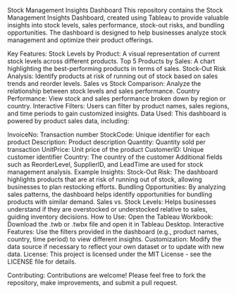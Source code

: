 Stock Management Insights Dashboard
This repository contains the Stock Management Insights Dashboard, created using Tableau to provide valuable insights into stock levels, sales performance, stock-out risks, and bundling opportunities. The dashboard is designed to help businesses analyze stock management and optimize their product offerings.

Key Features:
Stock Levels by Product: A visual representation of current stock levels across different products.
Top 5 Products by Sales: A chart highlighting the best-performing products in terms of sales.
Stock-Out Risk Analysis: Identify products at risk of running out of stock based on sales trends and reorder levels.
Sales vs Stock Comparison: Analyze the relationship between stock levels and sales performance.
Country Performance: View stock and sales performance broken down by region or country.
Interactive Filters: Users can filter by product names, sales regions, and time periods to gain customized insights.
Data Used:
This dashboard is powered by product sales data, including:

InvoiceNo: Transaction number
StockCode: Unique identifier for each product
Description: Product description
Quantity: Quantity sold per transaction
UnitPrice: Unit price of the product
CustomerID: Unique customer identifier
Country: The country of the customer
Additional fields such as ReorderLevel, SupplierID, and LeadTime are used for stock management analysis.
Example Insights:
Stock-Out Risk: The dashboard highlights products that are at risk of running out of stock, allowing businesses to plan restocking efforts.
Bundling Opportunities: By analyzing sales patterns, the dashboard helps identify opportunities for bundling products with similar demand.
Sales vs. Stock Levels: Helps businesses understand if they are overstocked or understocked relative to sales, guiding inventory decisions.
How to Use:
Open the Tableau Workbook: Download the .twb or .twbx file and open it in Tableau Desktop.
Interactive Features: Use the filters provided in the dashboard (e.g., product names, country, time period) to view different insights.
Customization: Modify the data source if necessary to reflect your own dataset or to update with new data.
License:
This project is licensed under the MIT License - see the LICENSE file for details.

Contributing:
Contributions are welcome! Please feel free to fork the repository, make improvements, and submit a pull request.
